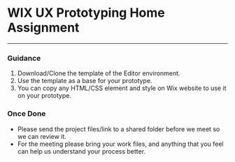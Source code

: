 # WIX UX Prototyping Home Assignment
<hr/>

### Guidance
1. Download/Clone the template of the Editor environment.
2. Use the template as a base for your prototype.
3. You can copy any HTML/CSS element and style on Wix website to use it on your prototype.

### Once Done
- Please send the project files/link to a shared folder before we meet so we can review it.
- For the meeting please bring your work files, and anything that you feel can help us
understand your process better.
